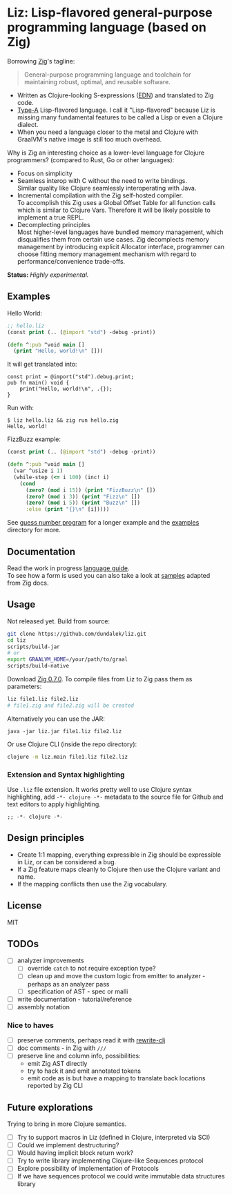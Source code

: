 
# Liz: Lisp-flavored general-purpose programming language (based on Zig)

Borrowing [Zig](https://github.com/ziglang/zig)'s tagline:
> General-purpose programming language and toolchain for maintaining robust, optimal, and reusable software.

- Written as Clojure-looking S-expressions ([EDN](https://github.com/edn-format/edn)) and translated to Zig code.
- [Type-A](https://github.com/dundalek/awesome-lisp-languages#classification) Lisp-flavored language. I call it "Lisp-flavored" because Liz is missing many fundamental features to be called a Lisp or even a Clojure dialect.
- When you need a language closer to the metal and Clojure with GraalVM's native image is still too much overhead.

Why is Zig an interesting choice as a lower-level language for Clojure programmers? (compared to Rust, Go or other languages):

- Focus on simplicity
- Seamless interop with C without the need to write bindings.  
  Similar quality like Clojure seamlessly interoperating with Java.
- Incremental compilation with the Zig self-hosted compiler.  
  To accomplish this Zig uses a Global Offset Table for all function calls which is similar to Clojure Vars. Therefore it will be likely possible to implement a true REPL.
- Decomplecting principles  
  Most higher-level languages have bundled memory management, which disqualifies them from certain use cases. Zig decomplects memory management by introducing explicit Allocator interface, programmer can choose fitting memory management mechanism with regard to performance/convenience trade-offs.

**Status:** *Highly experimental.*

## Examples

Hello World:

```clojure
;; hello.liz
(const print (.. (@import "std") -debug -print))

(defn ^:pub ^void main []
  (print "Hello, world!\n" []))
```

It will get translated into:

```zig
const print = @import("std").debug.print;
pub fn main() void {
    print("Hello, world!\n", .{});
}
```

Run with:

```
$ liz hello.liz && zig run hello.zig
Hello, world!
```

FizzBuzz example:

```clojure
(const print (.. (@import "std") -debug -print))

(defn ^:pub ^void main []
  (var ^usize i 1)
  (while-step (<= i 100) (inc! i)
    (cond
      (zero? (mod i 15)) (print "FizzBuzz\n" [])
      (zero? (mod i 3)) (print "Fizz\n" [])
      (zero? (mod i 5)) (print "Buzz\n" [])
      :else (print "{}\n" [i]))))
```

See [guess number program](./examples/guess_number/main.liz) for a longer example and the [examples](./examples) directory for more.


## Documentation

Read the work in progress [language guide](./doc/guide.md).  
To see how a form is used you can also take a look at [samples](./test/resources/docs-samples.liz) adapted from Zig docs.

## Usage

Not released yet. Build from source:
```sh
git clone https://github.com/dundalek/liz.git
cd liz
scripts/build-jar
# or
export GRAALVM_HOME=/your/path/to/graal
scripts/build-native
```

Download [Zig 0.7.0](https://ziglang.org/download/#release-0.7.0). To compile files from Liz to Zig pass them as parameters:
```sh
liz file1.liz file2.liz
# file1.zig and file2.zig will be created
```

Alternatively you can use the JAR:
```
java -jar liz.jar file1.liz file2.liz
```

Or use Clojure CLI (inside the repo directory):

```sh
clojure -m liz.main file1.liz file2.liz
```

### Extension and Syntax highlighting

Use `.liz` file extension. It works pretty well to use Clojure syntax highlighting, add `-*- clojure -*-` metadata to the source file for Github and text editors to apply highlighting.

```
;; -*- clojure -*-
```

## Design principles

- Create 1:1 mapping, everything expressible in Zig should be expressible in Liz, or can be considered a bug.
- If a Zig feature maps cleanly to Clojure then use the Clojure variant and name.
- If the mapping conflicts then use the Zig vocabulary.

## License

MIT

## TODOs

- [ ] analyzer improvements
  - [ ] override `catch` to not require exception type?
  - [ ] clean up and move the custom logic from emitter to analyzer - perhaps as an analyzer pass
  - [ ] specification of AST - spec or malli
- [ ] write documentation - tutorial/reference
- [ ] assembly notation

### Nice to haves

- [ ] preserve comments, perhaps read it with [rewrite-clj](https://github.com/xsc/rewrite-clj)
- [ ] doc comments - in Zig with `///`
- [ ] preserve line and column info, possibilities:
  - emit Zig AST directly
  - try to hack it and emit annotated tokens
  - emit code as is but have a mapping to translate back locations reported by Zig CLI

## Future explorations

Trying to bring in more Clojure semantics.

- [ ] Try to support macros in Liz (defined in Clojure, interpreted via SCI)
- [ ] Could we implement destructuring?
- [ ] Would having implicit block return work?
- [ ] Try to write library implementing Clojure-like Sequences protocol
- [ ] Explore possibility of implementation of Protocols
- [ ] If we have sequences protocol we could write immutable data structures library
